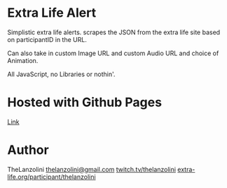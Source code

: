 # Extra Life Alert

Simplistic extra life alerts. scrapes the JSON from the extra life site based on participantID in the URL.

Can also take in custom Image URL and custom Audio URL and choice of Animation.

All JavaScript, no Libraries or nothin'.

# Hosted with Github Pages

[Link](http://lanzo.space/extralifealert)

# Author
TheLanzolini thelanzolini@gmail.com
[twitch.tv/thelanzolini](http://twitch.tv/thelanzolini)
[extra-life.org/participant/thelanzolini](https://www.extra-life.org/participant/thelanzolini)
